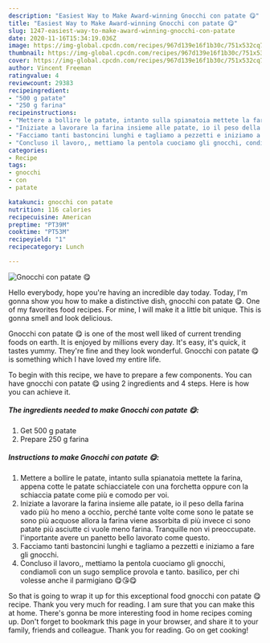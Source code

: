 ```yaml
---
description: "Easiest Way to Make Award-winning Gnocchi con patate 😋"
title: "Easiest Way to Make Award-winning Gnocchi con patate 😋"
slug: 1247-easiest-way-to-make-award-winning-gnocchi-con-patate
date: 2020-11-16T15:34:19.036Z
image: https://img-global.cpcdn.com/recipes/967d139e16f1b30c/751x532cq70/gnocchi-con-patate-😋-recipe-main-photo.jpg
thumbnail: https://img-global.cpcdn.com/recipes/967d139e16f1b30c/751x532cq70/gnocchi-con-patate-😋-recipe-main-photo.jpg
cover: https://img-global.cpcdn.com/recipes/967d139e16f1b30c/751x532cq70/gnocchi-con-patate-😋-recipe-main-photo.jpg
author: Vincent Freeman
ratingvalue: 4
reviewcount: 29383
recipeingredient:
- "500 g patate"
- "250 g farina"
recipeinstructions:
- "Mettere a bollire le patate, intanto sulla spianatoia mettete la farina, appena cotte le patate schiacciatele con una forchetta oppure con la schiaccia patate come più e comodo per voi."
- "Iniziate a lavorare la farina insieme alle patate, io il peso della farina vado più ho meno a occhio, perché tante volte come sono le patate se sono più acquose allora la farina viene assorbita di più invece ci sono patate più asciutte ci vuole meno farina. Tranquille non vi preoccupate. l&#39;inportante avere un panetto bello lavorato come questo."
- "Facciamo tanti bastoncini lunghi e tagliamo a pezzetti e iniziamo a fare gli gnocchi."
- "Concluso il lavoro,, mettiamo la pentola cuociamo gli gnocchi, condiamoli con un sugo semplice provola e tanto. basilico, per chi volesse anche il parmigiano 😋😘😋"
categories:
- Recipe
tags:
- gnocchi
- con
- patate

katakunci: gnocchi con patate 
nutrition: 116 calories
recipecuisine: American
preptime: "PT39M"
cooktime: "PT53M"
recipeyield: "1"
recipecategory: Lunch

---
```



![Gnocchi con patate 😋](https://img-global.cpcdn.com/recipes/967d139e16f1b30c/751x532cq70/gnocchi-con-patate-😋-recipe-main-photo.jpg)

Hello everybody, hope you're having an incredible day today. Today, I'm gonna show you how to make a distinctive dish, gnocchi con patate 😋. One of my favorites food recipes. For mine, I will make it a little bit unique. This is gonna smell and look delicious.



Gnocchi con patate 😋 is one of the most well liked of current trending foods on earth. It is enjoyed by millions every day. It's easy, it's quick, it tastes yummy. They're fine and they look wonderful. Gnocchi con patate 😋 is something which I have loved my entire life.


To begin with this recipe, we have to prepare a few components. You can have gnocchi con patate 😋 using 2 ingredients and 4 steps. Here is how you can achieve it.

<!--inarticleads1-->

##### The ingredients needed to make Gnocchi con patate 😋:

1. Get 500 g patate
1. Prepare 250 g farina




<!--inarticleads2-->

##### Instructions to make Gnocchi con patate 😋:

1. Mettere a bollire le patate, intanto sulla spianatoia mettete la farina, appena cotte le patate schiacciatele con una forchetta oppure con la schiaccia patate come più e comodo per voi.
1. Iniziate a lavorare la farina insieme alle patate, io il peso della farina vado più ho meno a occhio, perché tante volte come sono le patate se sono più acquose allora la farina viene assorbita di più invece ci sono patate più asciutte ci vuole meno farina. Tranquille non vi preoccupate. l&#39;inportante avere un panetto bello lavorato come questo.
1. Facciamo tanti bastoncini lunghi e tagliamo a pezzetti e iniziamo a fare gli gnocchi.
1. Concluso il lavoro,, mettiamo la pentola cuociamo gli gnocchi, condiamoli con un sugo semplice provola e tanto. basilico, per chi volesse anche il parmigiano 😋😘😋




So that is going to wrap it up for this exceptional food gnocchi con patate 😋 recipe. Thank you very much for reading. I am sure that you can make this at home. There's gonna be more interesting food in home recipes coming up. Don't forget to bookmark this page in your browser, and share it to your family, friends and colleague. Thank you for reading. Go on get cooking!
